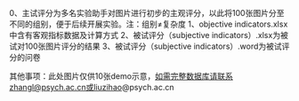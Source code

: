 0、主试评分为多名实验助手对图片进行初步的主观评分，以此将100张图片分至不同的组别，便于后续开展实验。注：组别≠复杂度
1、objective indicators.xlsx中含有客观指标数据及计算方式
2、被试评分（subjective indicators）.xlsx为被试对100张图片评分的结果
3、被试评分（subjective indicators）.word为被试评分的问卷

其他事项：此处图片仅供10张demo示意，如需完整数据库请联系zhangl@psych.ac.cn或liuzihao@psych.ac.cn

